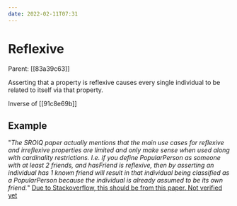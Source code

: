 ```yaml
---
date: 2022-02-11T07:31
---
```


# Reflexive
Parent: [[83a39c63]]

Asserting that a property is reflexive causes every single individual to be related to itself via that property.

Inverse of [[91c8e69b]]

## Example

"*The SROIQ paper actually mentions that the main use cases for reflexive and irreflexive properties are limited and only make sense when used along with cardinality restrictions. I.e. if you define PopularPerson as someone with at least 2 friends, and hasFriend is reflexive, then by asserting an individual has 1 known friend will result in that individual being classified as a PopularPerson because the individual is already assumed to be its own friend.*" [Due to Stackoverflow, this should be from this paper. Not verified yet](https://www.cs.man.ac.uk/~ezolin/dl/bib/Even_more_irresistible_SROIQ_(TR_2006).pdf)

